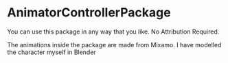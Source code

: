 # AnimatorControllerPackage

You can use this package in any way that you like. No Attribution Required.

The animations inside the package are made from Mixamo.
I have modelled the character myself in Blender
